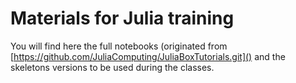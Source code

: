 # Materials for Julia training

You will find here the full notebooks (originated from [https://github.com/JuliaComputing/JuliaBoxTutorials.git]()
and the skeletons versions to be used during the classes.

